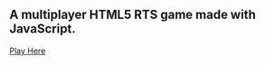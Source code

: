 ## A multiplayer HTML5 RTS game made with JavaScript.

[Play Here](https://ledongyang.github.io/warGame/)
